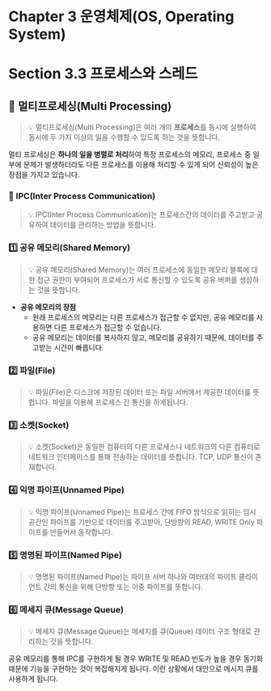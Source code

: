 # Chapter 3 운영체제(OS, Operating System)

# Section 3.3 프로세스와 스레드

## 📌 멀티프로세싱(Multi Processing)

> 💡 멀티프로세싱(Multi Processing)은 여러 개의 **프로세스**를 동시에 실행하여 동시에 두 가지 이상의 일을 수행할 수 있도록 하는 것을 뜻합니다.
>
멀티 프로세싱은 **하나의 일을 병렬로 처리**하여 특정 프로세스의 메모리, 프로세스 중 일부에 문제가 발생하더라도 다른 프로세스를 이용해 처리할 수 있게 되어 신뢰성이 높은 장점을 가지고 있습니다.

### 📒 IPC(Inter Process Communication)

> 💡 IPC(Inter Process Communication)는 프로세스간의 데이터를 주고받고 공유하여 데이터를 관리하는 방법을 뜻합니다.
>

### 1️⃣ 공유 메모리(Shared Memory)

> 💡 공유 메모리(Shared Memory)는 여러 프로세스에 동일한 메모리 블록에 대한 접근 권한이 부여되어 프로세스가 서로 통신할 수 있도록 공유 버퍼를 생성하는 것을 뜻합니다.
>

- **공유 메모리의 장점**
    - 원래 프로세스의 메모리는 다른 프로세스가 접근할 수 없지만, 공유 메모리를 사용하면 다른 프로세스가 접근할 수 있습니다.
    - 공유 메모리는 데이터를 복사하지 않고, 메모리를 공유하기 때문에, 데이터를 주고받는 시간이 빠릅니다.

### 2️⃣ 파일(File)

> 💡 파일(File)은 디스크에 저장된 데이터 또는 파일 서버에서 제공한 데이터를 뜻합니다. 파일을 이용해 프로세스 간 통신을 하게됩니다.
>

### 3️⃣ 소켓(Socket)

> 💡 소켓(Socket)은 동일한 컴퓨터의 다른 프로세스나 네트워크의 다른 컴퓨터로 네트워크 인터페이스를 통해 전송하는 데이터를 뜻합니다. TCP, UDP 통신이 존재합니다.
>

### 4️⃣ 익명 파이프(Unnamed Pipe)

> 💡 익명 파이프(Unnamed Pipe)는 프로세스 간에 FIFO 방식으로 읽히는 임시 공간인 파이프를 기반으로 데이터를 주고받아, 단방향의 READ, WRITE Only 파이프를 만들어서 동작합니다.
>

### 5️⃣ 명명된 파이프(Named Pipe)

> 💡 명명된 파이프(Named Pipe)는 파이프 서버 하나와 여러대의 파이프 클라이언트 간의 통신을 위해 단방향 또는 이중 파이프를 뜻합니다.
>

### 6️⃣ 메세지 큐(Message Queue)

> 💡 메세지 큐(Message Queue)는 메세지를 큐(Queue) 데이터 구조 형태로 관리하는 것을 뜻합니다.
>
공유 메모리를 통해 IPC를 구현하게 될 경우 WRITE 및 READ 빈도가 높을 경우 동기화 때문에 기능을 구현하는 것이 복잡해지게 됩니다. 이런 상황에서 대안으로 메시지 큐를 사용하게 됩니다.











